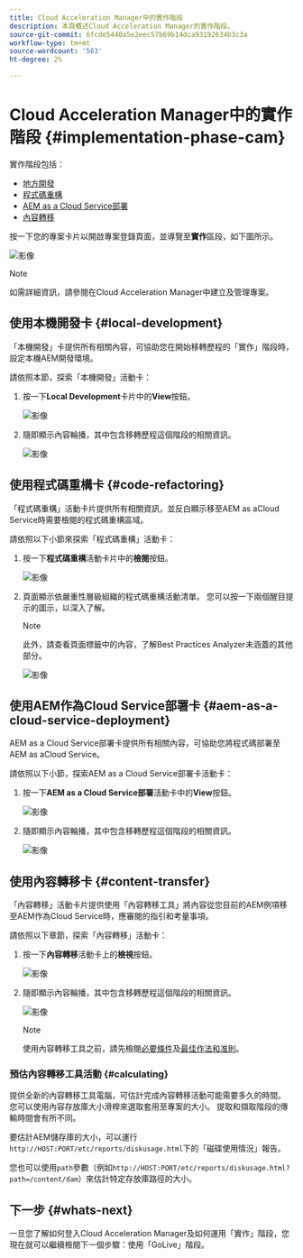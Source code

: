 ```yaml
---
title: Cloud Acceleration Manager中的實作階段
description: 本頁概述Cloud Acceleration Manager的實作階段。
source-git-commit: 6fcde5440a5e2eec57b69b14dca93192634b3c3a
workflow-type: tm+mt
source-wordcount: '563'
ht-degree: 2%

---
```



# Cloud Acceleration Manager中的實作階段 {#implementation-phase-cam}

實作階段包括：

* [地方開發](#local-development)
* [程式碼重構](#code-refactoring)
* [AEM as a Cloud Service部署](#aem-as-a-cloud-service-deployment)
* [內容轉移](#content-transfer)


按一下您的專案卡片以開啟專案登錄頁面，並導覽至&#x200B;**實作**&#x200B;區段，如下圖所示。

![影像](/help/move-to-cloud-service/cloud-acceleration-manager/assets/implementation-1.png)

>[!NOTE]
>如需詳細資訊，請參閱在Cloud Acceleration Manager中建立及管理專案。


## 使用本機開發卡 {#local-development}

「本機開發」卡提供所有相關內容，可協助您在開始移轉歷程的「實作」階段時，設定本機AEM開發環境。

請依照本節，探索「本機開發」活動卡：

1. 按一下&#x200B;**Local Development**&#x200B;卡片中的&#x200B;**View**&#x200B;按鈕。

   ![影像](/help/move-to-cloud-service/cloud-acceleration-manager/assets/implementation-2.png)

1. 隨即顯示內容輪播，其中包含移轉歷程這個階段的相關資訊。

   ![影像](/help/move-to-cloud-service/cloud-acceleration-manager/assets/implementation-3.png)


## 使用程式碼重構卡 {#code-refactoring}

「程式碼重構」活動卡片提供所有相關資訊，並反白顯示移至AEM as aCloud Service時需要檢閱的程式碼重構區域。

請依照以下小節來探索「程式碼重構」活動卡：

1. 按一下&#x200B;**程式碼重構**&#x200B;活動卡片中的&#x200B;**檢閱**&#x200B;按鈕。

   ![影像](/help/move-to-cloud-service/cloud-acceleration-manager/assets/implementation-4.png)

1. 頁面顯示依嚴重性層級組織的程式碼重構活動清單。 您可以按一下兩個醒目提示的圖示，以深入了解。

   >[!NOTE]
   >此外，請查看頁面標籤中的內容，了解Best Practices Analyzer未涵蓋的其他部分。

   ![影像](/help/move-to-cloud-service/cloud-acceleration-manager/assets/readiness-5.png)


## 使用AEM作為Cloud Service部署卡 {#aem-as-a-cloud-service-deployment}

AEM as a Cloud Service部署卡提供所有相關內容，可協助您將程式碼部署至AEM as aCloud Service。

請依照以下小節，探索AEM as a Cloud Service部署卡活動卡：

1. 按一下&#x200B;**AEM as a Cloud Service部署**&#x200B;活動卡中的&#x200B;**View**&#x200B;按鈕。

   ![影像](/help/move-to-cloud-service/cloud-acceleration-manager/assets/implementation-6.png)

1. 隨即顯示內容輪播，其中包含移轉歷程這個階段的相關資訊。

   ![影像](/help/move-to-cloud-service/cloud-acceleration-manager/assets/aem-deployment-card.png)


## 使用內容轉移卡 {#content-transfer}

「內容轉移」活動卡片提供使用「內容轉移工具」將內容從您目前的AEM例項移至AEM作為Cloud Service時，應審閱的指引和考量事項。

請依照以下章節，探索「內容轉移」活動卡：

1. 按一下&#x200B;**內容轉移**&#x200B;活動卡上的&#x200B;**檢視**&#x200B;按鈕。

   ![影像](/help/move-to-cloud-service/cloud-acceleration-manager/assets/implementation-8.png)

1. 隨即顯示內容輪播，其中包含移轉歷程這個階段的相關資訊。

   ![影像](/help/move-to-cloud-service/cloud-acceleration-manager/assets/content-transfertool-card.png)

   >[!NOTE]
   >使用內容轉移工具之前，請先檢閱[必要條件](https://experienceleague.adobe.com/docs/experience-manager-cloud-service/moving/cloud-migration/content-transfer-tool/prerequisites-content-transfer-tool.html?lang=en)及[最佳作法和准則](https://experienceleague.adobe.com/docs/experience-manager-cloud-service/moving/cloud-migration/content-transfer-tool/overview-content-transfer-tool.html?lang=en)。

### 預估內容轉移工具活動 {#calculating}

提供全新的內容轉移工具電腦，可估計完成內容轉移活動可能需要多久的時間。 您可以使用內容存放庫大小滑桿來選取套用至專案的大小。 提取和擷取階段的傳輸時間會有所不同。

要估計AEM儲存庫的大小，可以運行`http://HOST:PORT/etc/reports/diskusage.html`下的「磁碟使用情況」報告。

您也可以使用`path`參數（例如`http://HOST:PORT/etc/reports/diskusage.html?path=/content/dam`）來估計特定存放庫路徑的大小。

## 下一步 {#whats-next}

一旦您了解如何登入Cloud Acceleration Manager及如何運用「實作」階段，您現在就可以繼續檢閱下一個步驟：使用「GoLive」階段。
